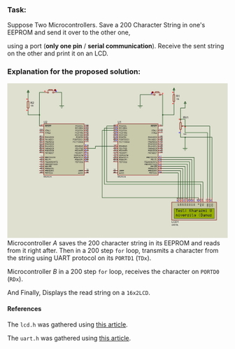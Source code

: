 ### Task:
Suppose Two Microcontrollers. Save a 200 Character String in one's EEPROM and send it over to the other one,

using a port (**only one pin** / **serial communication**). Receive the sent string on the other and print it on an LCD.

### Explanation for the proposed solution:
![screenshot](https://github.com/rezmansouri/microlab/blob/main/Excercise%201/Question5/screenshot.jpg)
Microcontroller *A* saves the 200 character string in its EEPROM and reads from it right after. Then in a 200 step `for` loop, transmits a character from the string using UART protocol on its `PORTD1` (`TDx`).

Microcontroller *B* in a 200 step `for` loop, receives the character on `PORTD0` (`RDx`). 

And Finally, Displays the read string on a `16x2LCD`.

#### References
The `lcd.h` was gathered using [this article](https://www.electronicwings.com/avr-atmega/lcd16x2-interfacing-with-atmega16-32).

The `uart.h` was gathered using [this article](https://www.electronicwings.com/avr-atmega/atmega1632-usart).
